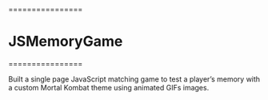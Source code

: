 ================
# JSMemoryGame
================

Built a single page JavaScript matching game to test a player’s memory with a custom Mortal Kombat theme using animated GIFs images.
